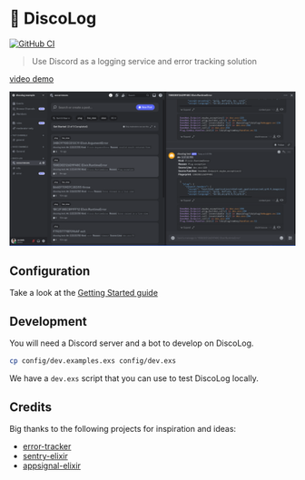 # 📜 DiscoLog

<a title="GitHub CI" href="https://github.com/mrdotb/disco-log/actions"><img src="https://github.com/mrdotb/disco-log/workflows/Tests/badge.svg" alt="GitHub CI" /></a>

> Use Discord as a logging service and error tracking solution

[video demo](https://youtu.be/kEkp3fJwri0)

<img src="https://raw.githubusercontent.com/mrdotb/i/master/disco-log/demo.png" alt="Demo" />

## Configuration

Take a look at the [Getting Started guide](/guides/getting-started.md)

## Development

You will need a Discord server and a bot to develop on DiscoLog.

```bash
cp config/dev.examples.exs config/dev.exs
```

We have a `dev.exs` script that you can use to test DiscoLog locally.

## Credits

Big thanks to the following projects for inspiration and ideas:
- [error-tracker](https://github.com/elixir-error-tracker/error-tracker)
- [sentry-elixir](https://github.com/getsentry/sentry-elixir)
- [appsignal-elixir](https://github.com/appsignal/appsignal-elixir)
